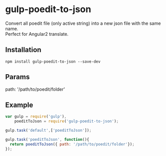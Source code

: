 # gulp-poedit-to-json

Convert all poedit file (only active string) into a new json file with the same name. <br>
Perfect for Angular2 translate.

Installation
------------

`npm install gulp-poedit-to-json --save-dev`

Params
-----
path: '/path/to/poedit/folder'

Example
-----

```js
var gulp = require('gulp'),
    poeditToJson = require('gulp-poedit-to-json');

gulp.task('default',['poeditToJson']);

gulp.task('poeditToJson', function(){
  return poeditToJson({ path: '/path/to/poedit/folder'});
});
```
